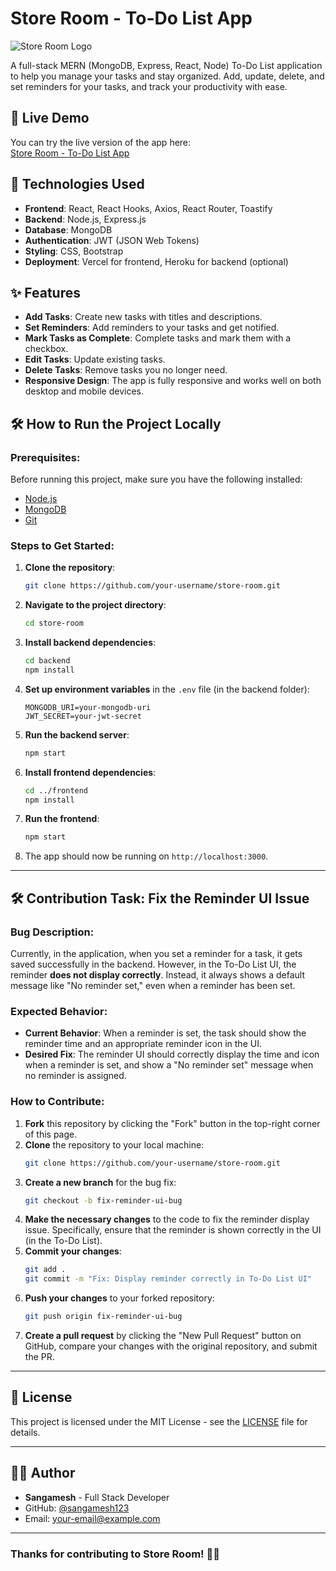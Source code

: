 # Store Room - To-Do List App

![Store Room Logo](https://img.icons8.com/ios/452/task.png)

A full-stack MERN (MongoDB, Express, React, Node) To-Do List application to help you manage your tasks and stay organized. Add, update, delete, and set reminders for your tasks, and track your productivity with ease.

## 🚀 Live Demo
You can try the live version of the app here:  
[Store Room - To-Do List App](https://store-room-aqioly7jf-sangameshs-projects.vercel.app/)

## 🔧 Technologies Used
- **Frontend**: React, React Hooks, Axios, React Router, Toastify
- **Backend**: Node.js, Express.js
- **Database**: MongoDB
- **Authentication**: JWT (JSON Web Tokens)
- **Styling**: CSS, Bootstrap
- **Deployment**: Vercel for frontend, Heroku for backend (optional)

## ✨ Features
- **Add Tasks**: Create new tasks with titles and descriptions.
- **Set Reminders**: Add reminders to your tasks and get notified.
- **Mark Tasks as Complete**: Complete tasks and mark them with a checkbox.
- **Edit Tasks**: Update existing tasks.
- **Delete Tasks**: Remove tasks you no longer need.
- **Responsive Design**: The app is fully responsive and works well on both desktop and mobile devices.

## 🛠️ How to Run the Project Locally

### Prerequisites:
Before running this project, make sure you have the following installed:
- [Node.js](https://nodejs.org/)
- [MongoDB](https://www.mongodb.com/try/download/community)
- [Git](https://git-scm.com/)

### Steps to Get Started:

1. **Clone the repository**:
    ```bash
    git clone https://github.com/your-username/store-room.git
    ```

2. **Navigate to the project directory**:
    ```bash
    cd store-room
    ```

3. **Install backend dependencies**:
    ```bash
    cd backend
    npm install
    ```

4. **Set up environment variables** in the `.env` file (in the backend folder):
    ```
    MONGODB_URI=your-mongodb-uri
    JWT_SECRET=your-jwt-secret
    ```

5. **Run the backend server**:
    ```bash
    npm start
    ```

6. **Install frontend dependencies**:
    ```bash
    cd ../frontend
    npm install
    ```

7. **Run the frontend**:
    ```bash
    npm start
    ```

8. The app should now be running on `http://localhost:3000`.

---

## 🛠️ Contribution Task: Fix the Reminder UI Issue

### Bug Description:
Currently, in the application, when you set a reminder for a task, it gets saved successfully in the backend. However, in the To-Do List UI, the reminder **does not display correctly**. Instead, it always shows a default message like "No reminder set," even when a reminder has been set.

### Expected Behavior:
- **Current Behavior**: When a reminder is set, the task should show the reminder time and an appropriate reminder icon in the UI.
- **Desired Fix**: The reminder UI should correctly display the time and icon when a reminder is set, and show a "No reminder set" message when no reminder is assigned.

### How to Contribute:
1. **Fork** this repository by clicking the "Fork" button in the top-right corner of this page.
2. **Clone** the repository to your local machine:
    ```bash
    git clone https://github.com/your-username/store-room.git
    ```
3. **Create a new branch** for the bug fix:
    ```bash
    git checkout -b fix-reminder-ui-bug
    ```
4. **Make the necessary changes** to the code to fix the reminder display issue. Specifically, ensure that the reminder is shown correctly in the UI (in the To-Do List).
5. **Commit your changes**:
    ```bash
    git add .
    git commit -m "Fix: Display reminder correctly in To-Do List UI"
    ```
6. **Push your changes** to your forked repository:
    ```bash
    git push origin fix-reminder-ui-bug
    ```
7. **Create a pull request** by clicking the "New Pull Request" button on GitHub, compare your changes with the original repository, and submit the PR.

---

## 📝 License
This project is licensed under the MIT License - see the [LICENSE](LICENSE) file for details.

---

## 👨‍💻 Author
- **Sangamesh** - Full Stack Developer
- GitHub: [@sangamesh123](https://github.com/sangamesh-Lingshetty)
- Email: [your-email@example.com](sangameshlingshetty@gmail.com)

---

### Thanks for contributing to Store Room! 🚀🎉
